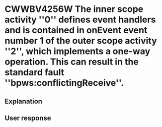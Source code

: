 # CWWBV4256W The inner scope activity ''0'' defines event handlers and is contained in onEvent event number 1 of the outer scope activity ''2'', which implements a one-way operation. This can result in the standard fault ''bpws:conflictingReceive''.

## Explanation

## User response